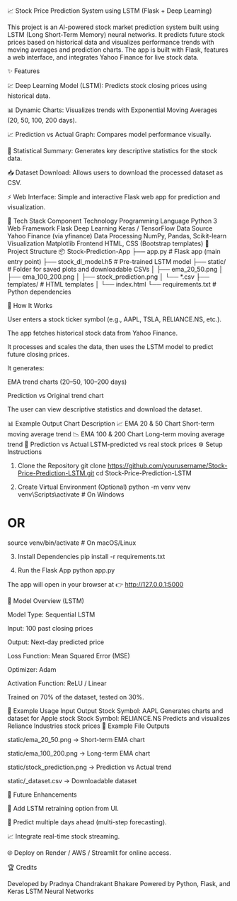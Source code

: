 📈 Stock Price Prediction System using LSTM (Flask + Deep Learning)

This project is an AI-powered stock market prediction system built using LSTM (Long Short-Term Memory) neural networks.
It predicts future stock prices based on historical data and visualizes performance trends with moving averages and prediction charts.
The app is built with Flask, features a web interface, and integrates Yahoo Finance for live stock data.

✨ Features

💹 Deep Learning Model (LSTM): Predicts stock closing prices using historical data.

📊 Dynamic Charts: Visualizes trends with Exponential Moving Averages (20, 50, 100, 200 days).

📈 Prediction vs Actual Graph: Compares model performance visually.

🧮 Statistical Summary: Generates key descriptive statistics for the stock data.

📥 Dataset Download: Allows users to download the processed dataset as CSV.

⚡ Web Interface: Simple and interactive Flask web app for prediction and visualization.

🧠 Tech Stack
Component	Technology
Programming Language	Python 3
Web Framework	Flask
Deep Learning	Keras / TensorFlow
Data Source	Yahoo Finance (via yfinance)
Data Processing	NumPy, Pandas, Scikit-learn
Visualization	Matplotlib
Frontend	HTML, CSS (Bootstrap templates)
🧩 Project Structure
📦 Stock-Prediction-App
├── app.py                        # Flask app (main entry point)
├── stock_dl_model.h5             # Pre-trained LSTM model
├── static/                       # Folder for saved plots and downloadable CSVs
│   ├── ema_20_50.png
│   ├── ema_100_200.png
│   ├── stock_prediction.png
│   └── *.csv
├── templates/                    # HTML templates
│   └── index.html
└── requirements.txt              # Python dependencies

🚀 How It Works

User enters a stock ticker symbol (e.g., AAPL, TSLA, RELIANCE.NS, etc.).

The app fetches historical stock data from Yahoo Finance.

It processes and scales the data, then uses the LSTM model to predict future closing prices.

It generates:

EMA trend charts (20–50, 100–200 days)

Prediction vs Original trend chart

The user can view descriptive statistics and download the dataset.

📊 Example Output
Chart	Description
📈 EMA 20 & 50 Chart	Short-term moving average trend
📉 EMA 100 & 200 Chart	Long-term moving average trend
🔮 Prediction vs Actual	LSTM-predicted vs real stock prices
⚙️ Setup Instructions
1. Clone the Repository
git clone https://github.com/yourusername/Stock-Price-Prediction-LSTM.git
cd Stock-Price-Prediction-LSTM

2. Create Virtual Environment (Optional)
python -m venv venv
venv\Scripts\activate  # On Windows
# OR
source venv/bin/activate  # On macOS/Linux

3. Install Dependencies
pip install -r requirements.txt

4. Run the Flask App
python app.py


The app will open in your browser at 👉 http://127.0.0.1:5000

🧠 Model Overview (LSTM)

Model Type: Sequential LSTM

Input: 100 past closing prices

Output: Next-day predicted price

Loss Function: Mean Squared Error (MSE)

Optimizer: Adam

Activation Function: ReLU / Linear

Trained on 70% of the dataset, tested on 30%.

🧩 Example Usage
Input	Output
Stock Symbol: AAPL	Generates charts and dataset for Apple stock
Stock Symbol: RELIANCE.NS	Predicts and visualizes Reliance Industries stock prices
📁 Example File Outputs

static/ema_20_50.png → Short-term EMA chart

static/ema_100_200.png → Long-term EMA chart

static/stock_prediction.png → Prediction vs Actual trend

static/<stock>_dataset.csv → Downloadable dataset

🔮 Future Enhancements

🧾 Add LSTM retraining option from UI.

📆 Predict multiple days ahead (multi-step forecasting).

📈 Integrate real-time stock streaming.

🌐 Deploy on Render / AWS / Streamlit for online access.

🏆 Credits

Developed by Pradnya Chandrakant Bhakare
Powered by Python, Flask, and Keras LSTM Neural Networks


